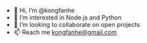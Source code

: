 - 👋 Hi, I’m @kongfanhe
- 👀 I’m interested in Node.js and Python
- 💞️ I’m looking to collaborate on open projects
- 📫 Reach me kongfanhe@gmail.com

<!---
kongfanhe/kongfanhe is a ✨ special ✨ repository because its `README.md` (this file) appears on your GitHub profile.
You can click the Preview link to take a look at your changes.
--->
